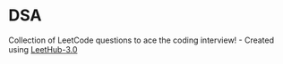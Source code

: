# DSA
Collection of LeetCode questions to ace the coding interview! - Created using [LeetHub-3.0](https://github.com/raphaelheinz/LeetHub-3.0)
